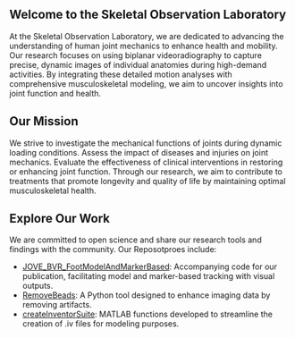 ## Welcome to the Skeletal Observation Laboratory
At the Skeletal Observation Laboratory, we are dedicated to advancing the understanding of human joint mechanics to enhance health and mobility. Our research focuses on using biplanar videoradiography to capture precise, dynamic images of individual anatomies during high-demand activities. By integrating these detailed motion analyses with comprehensive musculoskeletal modeling, we aim to uncover insights into joint function and health.

## Our Mission
We strive to investigate the mechanical functions of joints during dynamic loading conditions.
Assess the impact of diseases and injuries on joint mechanics.
Evaluate the effectiveness of clinical interventions in restoring or enhancing joint function.
Through our research, we aim to contribute to treatments that promote longevity and quality of life by maintaining optimal musculoskeletal health.

## Explore Our Work
We are committed to open science and share our research tools and findings with the community. Our Reposotproes include:

 - [JOVE_BVR_FootModelAndMarkerBased](https://github.com/skelobslab/JOVE_BVR_FootModelAndMarkerBased): Accompanying code for our publication, facilitating model and marker-based tracking with visual outputs.
 - [RemoveBeads](https://github.com/skelobslab/RemoveBeads): A Python tool designed to enhance imaging data by removing artifacts.
 - [createInventorSuite](https://github.com/skelobslab/createInventorSuite): MATLAB functions developed to streamline the creation of .iv files for modeling purposes.
